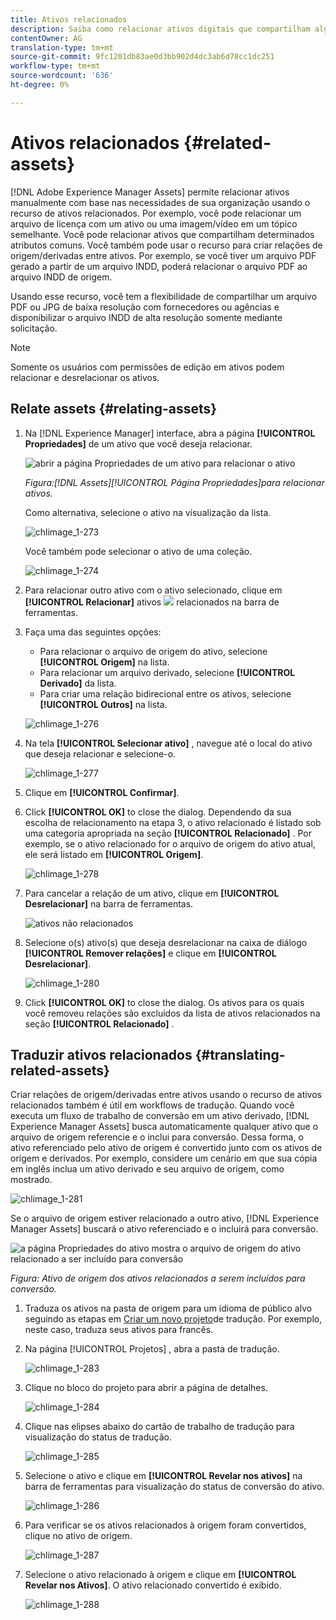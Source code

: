 ```yaml
---
title: Ativos relacionados
description: Saiba como relacionar ativos digitais que compartilham alguns atributos comuns. Crie também relacionamentos derivados de origem entre ativos digitais.
contentOwner: AG
translation-type: tm+mt
source-git-commit: 9fc1201db83ae0d3bb902d4dc3ab6d78cc1dc251
workflow-type: tm+mt
source-wordcount: '636'
ht-degree: 0%

---
```



# Ativos relacionados {#related-assets}

[!DNL Adobe Experience Manager Assets] permite relacionar ativos manualmente com base nas necessidades de sua organização usando o recurso de ativos relacionados. Por exemplo, você pode relacionar um arquivo de licença com um ativo ou uma imagem/vídeo em um tópico semelhante. Você pode relacionar ativos que compartilham determinados atributos comuns. Você também pode usar o recurso para criar relações de origem/derivadas entre ativos. Por exemplo, se você tiver um arquivo PDF gerado a partir de um arquivo INDD, poderá relacionar o arquivo PDF ao arquivo INDD de origem.

Usando esse recurso, você tem a flexibilidade de compartilhar um arquivo PDF ou JPG de baixa resolução com fornecedores ou agências e disponibilizar o arquivo INDD de alta resolução somente mediante solicitação.

>[!NOTE]
>
>Somente os usuários com permissões de edição em ativos podem relacionar e desrelacionar os ativos.

## Relate assets {#relating-assets}

1. Na [!DNL Experience Manager] interface, abra a página **[!UICONTROL Propriedades]** de um ativo que você deseja relacionar.

   ![abrir a página Propriedades de um ativo para relacionar o ativo](assets/asset-properties-relate-assets.png)

   *Figura:[!DNL Assets][!UICONTROL Página Propriedades]para relacionar ativos.*

   Como alternativa, selecione o ativo na visualização da lista.

   ![chlimage_1-273](assets/chlimage_1-273.png)

   Você também pode selecionar o ativo de uma coleção.

   ![chlimage_1-274](assets/chlimage_1-274.png)

1. Para relacionar outro ativo com o ativo selecionado, clique em **[!UICONTROL Relacionar]** ativos ![](assets/do-not-localize/link-relate.png) relacionados na barra de ferramentas.
1. Faça uma das seguintes opções:

   * Para relacionar o arquivo de origem do ativo, selecione **[!UICONTROL Origem]** na lista.
   * Para relacionar um arquivo derivado, selecione **[!UICONTROL Derivado]** da lista.
   * Para criar uma relação bidirecional entre os ativos, selecione **[!UICONTROL Outros]** na lista.

   ![chlimage_1-276](assets/chlimage_1-276.png)

1. Na tela **[!UICONTROL Selecionar ativo]** , navegue até o local do ativo que deseja relacionar e selecione-o.

   ![chlimage_1-277](assets/chlimage_1-277.png)

1. Clique em **[!UICONTROL Confirmar]**.
1. Click **[!UICONTROL OK]** to close the dialog. Dependendo da sua escolha de relacionamento na etapa 3, o ativo relacionado é listado sob uma categoria apropriada na seção **[!UICONTROL Relacionado]** . Por exemplo, se o ativo relacionado for o arquivo de origem do ativo atual, ele será listado em **[!UICONTROL Origem]**.

   ![chlimage_1-278](assets/chlimage_1-278.png)

1. Para cancelar a relação de um ativo, clique em **[!UICONTROL Desrelacionar]** na barra de ferramentas.

   ![ativos não relacionados](assets/do-not-localize/link-unrelate-icon.png)

1. Selecione o(s) ativo(s) que deseja desrelacionar na caixa de diálogo **[!UICONTROL Remover relações]** e clique em **[!UICONTROL Desrelacionar]**.

   ![chlimage_1-280](assets/chlimage_1-280.png)

1. Click **[!UICONTROL OK]** to close the dialog. Os ativos para os quais você removeu relações são excluídos da lista de ativos relacionados na seção **[!UICONTROL Relacionado]** .

## Traduzir ativos relacionados {#translating-related-assets}

Criar relações de origem/derivadas entre ativos usando o recurso de ativos relacionados também é útil em workflows de tradução. Quando você executa um fluxo de trabalho de conversão em um ativo derivado, [!DNL Experience Manager Assets] busca automaticamente qualquer ativo que o arquivo de origem referencie e o inclui para conversão. Dessa forma, o ativo referenciado pelo ativo de origem é convertido junto com os ativos de origem e derivados. Por exemplo, considere um cenário em que sua cópia em inglês inclua um ativo derivado e seu arquivo de origem, como mostrado.

![chlimage_1-281](assets/chlimage_1-281.png)

Se o arquivo de origem estiver relacionado a outro ativo, [!DNL Experience Manager Assets] buscará o ativo referenciado e o incluirá para conversão.

![a página Propriedades do ativo mostra o arquivo de origem do ativo relacionado a ser incluído para conversão](assets/asset-properties-source-asset.png)

*Figura: Ativo de origem dos ativos relacionados a serem incluídos para conversão.*

1. Traduza os ativos na pasta de origem para um idioma de público alvo seguindo as etapas em [Criar um novo projeto](translation-projects.md#create-a-new-translation-project)de tradução. Por exemplo, neste caso, traduza seus ativos para francês.

1. Na página [!UICONTROL Projetos] , abra a pasta de tradução.

   ![chlimage_1-283](assets/chlimage_1-283.png)

1. Clique no bloco do projeto para abrir a página de detalhes.

   ![chlimage_1-284](assets/chlimage_1-284.png)

1. Clique nas elipses abaixo do cartão de trabalho de tradução para visualização do status de tradução.

   ![chlimage_1-285](assets/chlimage_1-285.png)

1. Selecione o ativo e clique em **[!UICONTROL Revelar nos ativos]** na barra de ferramentas para visualização do status de conversão do ativo.

   ![chlimage_1-286](assets/chlimage_1-286.png)

1. Para verificar se os ativos relacionados à origem foram convertidos, clique no ativo de origem.

   ![chlimage_1-287](assets/chlimage_1-287.png)

1. Selecione o ativo relacionado à origem e clique em **[!UICONTROL Revelar nos Ativos]**. O ativo relacionado convertido é exibido.

   ![chlimage_1-288](assets/chlimage_1-288.png)
